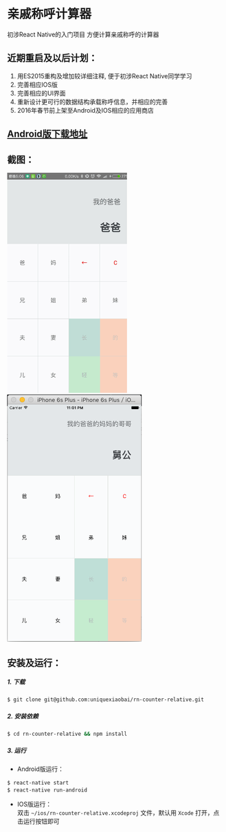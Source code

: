 # 亲戚称呼计算器

初涉React Native的入门项目
方便计算亲戚称呼的计算器

## 近期重启及以后计划：
1. 用ES2015重构及增加较详细注释, 便于初涉React Native同学学习
2. 完善相应IOS版
3. 完善相应的UI界面
4. 重新设计更可行的数据结构承载称呼信息，并相应的完善
6. 2016年春节前上架至Android及IOS相应的应用商店


## [Android版下载地址](http://workhard.top/apk/counter.apk)


## 截图：
![](./screenshot/counter2.gif)
![](./screenshot/counter-ios.png)


## 安装及运行：
##### 1. 下载
```bash
$ git clone git@github.com:uniquexiaobai/rn-counter-relative.git
```
##### 2. 安装依赖
```bash
$ cd rn-counter-relative && npm install
```
##### 3. 运行
- Android版运行：
```bash
$ react-native start
$ react-native run-android
```
- IOS版运行：<br/>
双击 `~/ios/rn-counter-relative.xcodeproj` 文件，默认用 `Xcode` 打开，点击运行按钮即可
